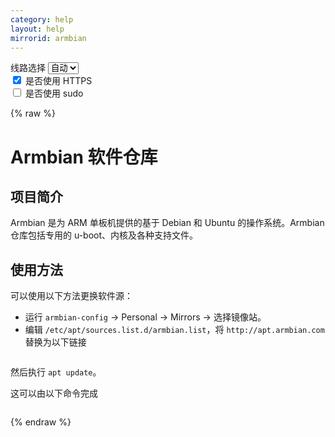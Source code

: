 ```yaml
---
category: help
layout: help
mirrorid: armbian
---
```


<!-- 本 markdown 从 tuna/mirrorz-help-ng 自动生成，如需修改请参阅该仓库 -->

<style>.z-help tmpl { display: none }</style>

<div class="z-wrap">
    <form class="z-form z-global" onchange="form_update(null)" onsubmit="return false">
        <div>
            <label for="e0a5cecb">线路选择</label>
            <select id="e0a5cecb" name="host">
                <option selected="selected" value="{{ site.url }}">自动</option>
                <option value="{{ site.urlv4 }}">IPv4</option>
                <option value="{{ site.urlv6 }}">IPv6</option>
            </select>
        </div>
        <div>
            <input id="144d763c" name="_scheme" type="checkbox" checked>
            <label for="144d763c">是否使用 HTTPS</label>
        </div>
        <div>
            <input id="4659e7da" name="_sudo" type="checkbox">
            <label for="4659e7da">是否使用 sudo</label>
        </div>
    </form>
</div>
{% raw %}
<div class="z-help"><h1>Armbian 软件仓库</h1>
<h2>项目简介</h2>
<p>Armbian 是为 ARM 单板机提供的基于 Debian 和 Ubuntu 的操作系统。Armbian 仓库包括专用的 u-boot、内核及各种支持文件。</p>
<h2>使用方法</h2>
<p>可以使用以下方法更换软件源：</p>
<ul>
<li>运行 <code>armbian-config</code> -&gt; Personal -&gt; Mirrors -&gt; 选择镜像站。</li>
<li>编辑 <code>/etc/apt/sources.list.d/armbian.list</code>，将 <code>http://apt.armbian.com</code> 替换为以下链接</li>
</ul>
<div class="z-wrap"><form class="z-form" onchange="form_update(event)" onsubmit="return false"></form><pre class="z-code"></pre></div><tmpl>
{{endpoint}}
</tmpl>
<p>然后执行 <code>apt update</code>。</p>
<p>这可以由以下命令完成</p>
<div class="z-wrap"><form class="z-form" onchange="form_update(event)" onsubmit="return false"></form><pre class="z-code"></pre></div><tmpl z-lang="bash">
{{sudo}}sed -i.bak 's#http://apt.armbian.com#{{endpoint}}#g' /etc/apt/sources.list.d/armbian.list
{{sudo}}apt update
</tmpl><script id="z-config" type="application/x-mirrorz-help">eyJfIjogIkFybWJpYW4gXHU4ZjZmXHU0ZWY2XHU0ZWQzXHU1ZTkzIiwgImJsb2NrIjogWyJpbnRybyIsICJ1c2FnZSJdLCAiaW5wdXQiOiB7fSwgIm5hbWUiOiAiYXJtYmlhbiJ9</script>
</div>

{% endraw %}

<script src="/static/js/mustache.js?{{ site.data['hash'] }}"></script>
<script src="/static/js/zdocs.js?{{ site.data['hash'] }}"></script>
